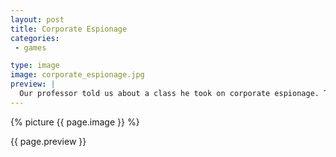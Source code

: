 ```yaml
---
layout: post
title: Corporate Espionage
categories:
 - games

type: image
image: corporate_espionage.jpg
preview: |
  Our professor told us about a class he took on corporate espionage. This is what it looked like in my head.
---
```


{% picture {{ page.image }} %}

{{ page.preview }}
